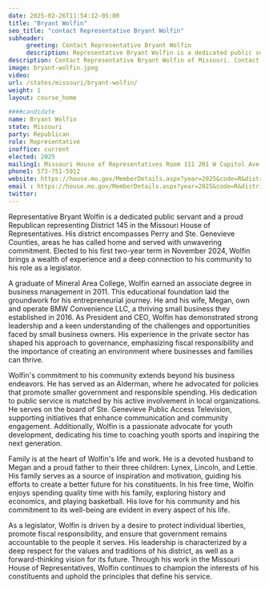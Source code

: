 ```yaml
---
date: 2025-02-26T11:54:12-05:00
title: "Bryant Wolfin"
seo_title: "contact Representative Bryant Wolfin"
subheader:
     greeting: Contact Representative Bryant Wolfin
     description: Representative Bryant Wolfin is a dedicated public servant and a proud Republican representing District 145 in the Missouri House of Representatives. His district encompasses Perry and Ste. Genevieve Counties.
description: Contact Representative Bryant Wolfin of Missouri. Contact information for Bryant Wolfin includes email address, phone number, and mailing address.
image: bryant-wolfin.jpeg
video:
url: /states/missouri/bryant-wolfin/
weight: 1
layout: course_home

####candidate
name: Bryant Wolfin
state: Missouri
party: Republican
role: Representative
inoffice: current
elected: 2025
mailing1: Missouri House of Representatives Room 111 201 W Capitol Ave Jefferson City, MO 65101
phone1: 573-751-5912
website: https://house.mo.gov/MemberDetails.aspx?year=2025&code=R&district=145/
email : https://house.mo.gov/MemberDetails.aspx?year=2025&code=R&district=145/
twitter: 
---
```

Representative Bryant Wolfin is a dedicated public servant and a proud Republican representing District 145 in the Missouri House of Representatives. His district encompasses Perry and Ste. Genevieve Counties, areas he has called home and served with unwavering commitment. Elected to his first two-year term in November 2024, Wolfin brings a wealth of experience and a deep connection to his community to his role as a legislator.

A graduate of Mineral Area College, Wolfin earned an associate degree in business management in 2011. This educational foundation laid the groundwork for his entrepreneurial journey. He and his wife, Megan, own and operate BMW Convenience LLC, a thriving small business they established in 2016. As President and CEO, Wolfin has demonstrated strong leadership and a keen understanding of the challenges and opportunities faced by small business owners. His experience in the private sector has shaped his approach to governance, emphasizing fiscal responsibility and the importance of creating an environment where businesses and families can thrive.

Wolfin's commitment to his community extends beyond his business endeavors. He has served as an Alderman, where he advocated for policies that promote smaller government and responsible spending. His dedication to public service is matched by his active involvement in local organizations. He serves on the board of Ste. Genevieve Public Access Television, supporting initiatives that enhance communication and community engagement. Additionally, Wolfin is a passionate advocate for youth development, dedicating his time to coaching youth sports and inspiring the next generation.

Family is at the heart of Wolfin's life and work. He is a devoted husband to Megan and a proud father to their three children: Lynex, Lincoln, and Lettie. His family serves as a source of inspiration and motivation, guiding his efforts to create a better future for his constituents. In his free time, Wolfin enjoys spending quality time with his family, exploring history and economics, and playing basketball. His love for his community and his commitment to its well-being are evident in every aspect of his life.

As a legislator, Wolfin is driven by a desire to protect individual liberties, promote fiscal responsibility, and ensure that government remains accountable to the people it serves. His leadership is characterized by a deep respect for the values and traditions of his district, as well as a forward-thinking vision for its future. Through his work in the Missouri House of Representatives, Wolfin continues to champion the interests of his constituents and uphold the principles that define his service.
